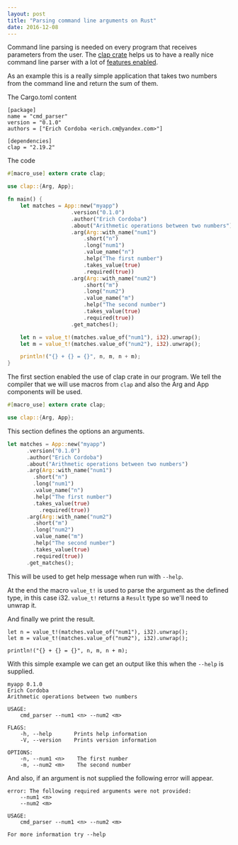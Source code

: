```yaml
---
layout: post
title: "Parsing command line arguments on Rust"
date: 2016-12-08
---
```


Command line parsing is needed on every program that receives parameters from the user. The [clap crate](https://crates.io/crates/clap) helps us to have a really nice command line parser with a lot of [features enabled](http://clap.rs/).

As an example this is a really simple application that takes two numbers from the command line and return the sum of them.

The Cargo.toml content

```
[package]
name = "cmd_parser"
version = "0.1.0"
authors = ["Erich Cordoba <erich.cm@yandex.com>"]

[dependencies]
clap = "2.19.2"
```

The code

```rust
#[macro_use] extern crate clap;

use clap::{Arg, App};

fn main() {
    let matches = App::new("myapp")
					.version("0.1.0")
					.author("Erich Cordoba")
					.about("Arithmetic operations between two numbers")
					.arg(Arg::with_name("num1")
						.short("n")
						.long("num1")
						.value_name("n")
						.help("The first number")
						.takes_value(true)
    					.required(true))
					.arg(Arg::with_name("num2")
						.short("m")
						.long("num2")
						.value_name("m")
						.help("The second number")
						.takes_value(true)
						.required(true))
					.get_matches();

    let n = value_t!(matches.value_of("num1"), i32).unwrap();
    let m = value_t!(matches.value_of("num2"), i32).unwrap();

    println!("{} + {} = {}", n, m, n + m);
}

```

The first section enabled the use of clap crate in our program. We tell the compiler that we will use macros from `clap` and also the Arg and App components will be used.

```rust
#[macro_use] extern crate clap;

use clap::{Arg, App};
```
This section defines the options an arguments.

```rust
let matches = App::new("myapp")
      .version("0.1.0")
      .author("Erich Cordoba")
      .about("Arithmetic operations between two numbers")
      .arg(Arg::with_name("num1")
        .short("n")
        .long("num1")
        .value_name("n")
        .help("The first number")
        .takes_value(true)
          .required(true))
      .arg(Arg::with_name("num2")
        .short("m")
        .long("num2")
        .value_name("m")
        .help("The second number")
        .takes_value(true)
        .required(true))
      .get_matches();
```

This will be used to get help message when run with `--help`.

At the end the macro `value_t!` is used to parse the argument as the defined type, in this case i32. `value_t!` returns a `Result` type so we'll need to unwrap it.

And finally we print the result.

```rust-lang
let n = value_t!(matches.value_of("num1"), i32).unwrap();
let m = value_t!(matches.value_of("num2"), i32).unwrap();

println!("{} + {} = {}", n, m, n + m);
```
With this simple example we can get an output like this when the `--help` is supplied.

```
myapp 0.1.0
Erich Cordoba
Arithmetic operations between two numbers

USAGE:
    cmd_parser --num1 <n> --num2 <m>

FLAGS:
    -h, --help       Prints help information
    -V, --version    Prints version information

OPTIONS:
    -n, --num1 <n>    The first number
    -m, --num2 <m>    The second number
```

And also, if an argument is not supplied the following error will appear.

```
error: The following required arguments were not provided:
    --num1 <n>
    --num2 <m>

USAGE:
    cmd_parser --num1 <n> --num2 <m>

For more information try --help
```

